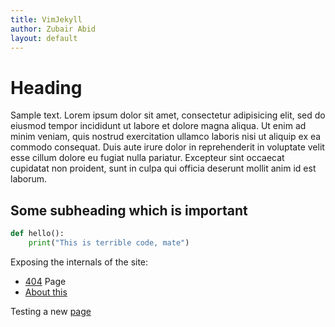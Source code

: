 ```yaml
---
title: VimJekyll
author: Zubair Abid
layout: default
---
```


# Heading

Sample text. Lorem ipsum dolor sit amet, consectetur adipisicing elit, sed do eiusmod tempor incididunt ut labore et dolore magna aliqua. Ut enim ad minim veniam, quis nostrud exercitation ullamco laboris nisi ut aliquip ex ea commodo consequat. Duis aute irure dolor in reprehenderit in voluptate velit esse cillum dolore eu fugiat nulla pariatur. Excepteur sint occaecat cupidatat non proident, sunt in culpa qui officia deserunt mollit anim id est laborum. 

## Some subheading which is important

```python
def hello():
    print("This is terrible code, mate")
```

Exposing the internals of the site:
- [404](404) Page
- [About this](about) 


Testing a new [page](subdir/page)
